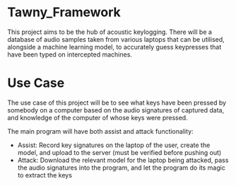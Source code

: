 # Tawny_Framework
This project aims to be the hub of acoustic keylogging. There will be a database of audio samples taken from various laptops that can be utilised, alongside a machine learning model, to accurately guess keypresses that have been typed on intercepted machines.

# Use Case
The use case of this project will be to see what keys have been pressed by somebody on a computer based on the audio signatures of captured data, and knowledge of the computer of whose keys were pressed.

The main program will have both assist and attack functionality:
- Assist: Record key signatures on the laptop of the user, create the model, and upload to the server (must be verified before pushing out)
- Attack: Download the relevant model for the laptop being attacked, pass the audio signatures into the program, and let the program do its magic to extract the keys
